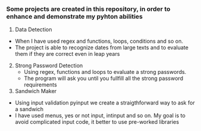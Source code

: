 ### Some projects are created in this repository, in order to enhance and demonstrate my pyhton abilities
1. Data Detection
  -  When I have used regex and functions, loops, conditions and so on.
  -  The project is able to recognize dates from large texts and to evaluate them if they are correct even in leap years
2. Strong Password Detection
    - Using regex, functions and loops to evaluate a strong passwords.
    - The program will ask you until you fullfill all the strong password requirements
4. Sandwich Maker
  -  Using input validation pyinput we create a straigthforward way to ask for a sandwich
  -  I have used menus, yes or not input, intinput and so on. My goal is to avoid complicated input code, it better to use pre-worked libraries 
